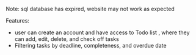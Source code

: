 Note: sql database has expired, website may not work as expected 


Features:
- user can create an account and have access to Todo list , where they can add, edit, delete, and check off tasks
- Filtering tasks by deadline, completeness, and overdue date 
